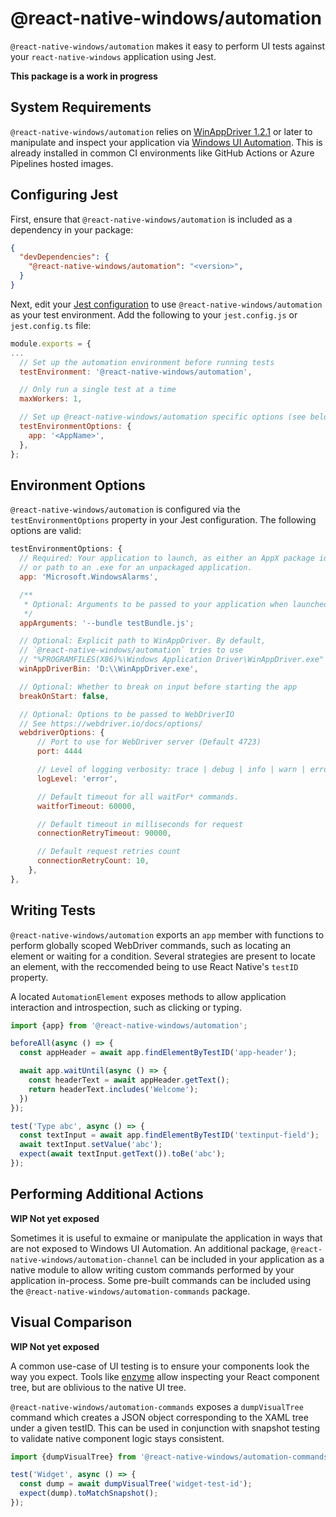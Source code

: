 # @react-native-windows/automation

`@react-native-windows/automation` makes it easy to perform UI tests against
your `react-native-windows` application using Jest. 

**This package is a work in progress**

## System Requirements

`@react-native-windows/automation` relies on [WinAppDriver 1.2.1](https://github.com/microsoft/WinAppDriver/releases/tag/v1.2.1)
or later to manipulate and inspect your application via [Windows UI Automation](https://docs.microsoft.com/en-us/dotnet/framework/ui-automation/ui-automation-overview).
This is already installed in common CI environments like GitHub Actions or
Azure Pipelines hosted images.

## Configuring Jest

First, ensure that `@react-native-windows/automation` is included as a
dependency in your package:

```json
{
  "devDependencies": {
    "@react-native-windows/automation": "<version>",
  }
}
```

Next, edit your [Jest configuration](https://jestjs.io/docs/configuration) to
use `@react-native-windows/automation` as your test environment. Add the
following to your `jest.config.js` or `jest.config.ts` file:

```js
module.exports = {
...
  // Set up the automation environment before running tests
  testEnvironment: '@react-native-windows/automation',

  // Only run a single test at a time
  maxWorkers: 1,

  // Set up @react-native-windows/automation specific options (see below)
  testEnvironmentOptions: {
    app: '<AppName>',
  },
};
```

## Environment Options

`@react-native-windows/automation` is configured via the
`testEnvironmentOptions` property in your Jest configuration. The following
options are valid:

```js
testEnvironmentOptions: {
  // Required: Your application to launch, as either an AppX package identity,
  // or path to an .exe for an unpackaged application.
  app: 'Microsoft.WindowsAlarms',

  /**
   * Optional: Arguments to be passed to your application when launched
   */
  appArguments: '--bundle testBundle.js';

  // Optional: Explicit path to WinAppDriver. By default,
  // `@react-native-windows/automation` tries to use
  // "%PROGRAMFILES(X86)%\Windows Application Driver\WinAppDriver.exe"
  winAppDriverBin: 'D:\\WinAppDriver.exe',

  // Optional: Whether to break on input before starting the app
  breakOnStart: false,

  // Optional: Options to be passed to WebDriverIO
  // See https://webdriver.io/docs/options/
  webdriverOptions: {
      // Port to use for WebDriver server (Default 4723)
      port: 4444

      // Level of logging verbosity: trace | debug | info | warn | error
      logLevel: 'error',

      // Default timeout for all waitFor* commands.
      waitforTimeout: 60000,

      // Default timeout in milliseconds for request
      connectionRetryTimeout: 90000,

      // Default request retries count
      connectionRetryCount: 10,
    },
},
```

## Writing Tests

`@react-native-windows/automation` exports an `app` member with functions to
perform globally scoped WebDriver commands, such as locating an element or
waiting for a condition. Several strategies are present to locate an element,
with the reccomended being to use React Native's `testID` property.

A located `AutomationElement` exposes methods to allow application interaction
and introspection, such as clicking or typing.

```js
import {app} from '@react-native-windows/automation';

beforeAll(async () => {
  const appHeader = await app.findElementByTestID('app-header');

  await app.waitUntil(async () => {
    const headerText = await appHeader.getText();
    return headerText.includes('Welcome');
  }) 
});

test('Type abc', async () => {
  const textInput = await app.findElementByTestID('textinput-field');
  await textInput.setValue('abc');
  expect(await textInput.getText()).toBe('abc');
});
```

## Performing Additional Actions

**WIP Not yet exposed**

Sometimes it is useful to exmaine or manipulate the application in ways that
are not exposed to Windows UI Automation. An additional package,
`@react-native-windows/automation-channel` can be included in your application
as a native module to allow writing custom commands performed by your
application in-process. Some pre-built commands can be included using the
`@react-native-windows/automation-commands` package.

## Visual Comparison

**WIP Not yet exposed**

A common use-case of UI testing is to ensure your components look the way you
expect. Tools like [enzyme](https://github.com/enzymejs/enzyme) allow
inspecting your React component tree, but are oblivious to the native UI tree.

`@react-native-windows/automation-commands` exposes a `dumpVisualTree` command
which creates a JSON object corresponding to the XAML tree under a given
testID. This can be used in conjunction with snapshot testing to validate
native component logic stays consistent.

```js
import {dumpVisualTree} from '@react-native-windows/automation-commands';

test('Widget', async () => {
  const dump = await dumpVisualTree('widget-test-id');
  expect(dump).toMatchSnapshot();
});
```